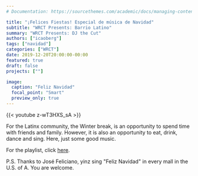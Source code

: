 ```yaml
---
# Documentation: https://sourcethemes.com/academic/docs/managing-content/

title: "¡Felices Fiestas! Especial de música de Navidad"
subtitle: "WRCT Presents: Barrio Latino"
summary: "WRCT Presents: DJ the Cut"
authors: ["icaoberg"]
tags: ["navidad"]
categories: ["WRCT"]
date: 2019-12-20T20:00:00-00:00
featured: true
draft: false
projects: [""]

image:
  caption: "Feliz Navidad"
  focal_point: "Smart"
  preview_only: true
---
```


{{< youtube z-wT3HXS_sA  >}}

For the Latinx community, the Winter break, is an opportunity to spend time with friends and family. However, it is also an opportunity to eat, drink, dance and sing. Here, just some good music.

For the playlist, click [here](https://play.google.com/music/playlist/AMaBXymM9T1BNS4lhl0zvGpvaui3Jy8auuzYmXvah-mVrD_29tZvF0pHPPnsmyC10b1YtWvbayUITmhNH5OEJjfmLhOxcZbTiA%3D%3D).

P.S. Thanks to José Feliciano, yinz sing "Feliz Navidad" in every mall in the U.S. of A. You are welcome.
